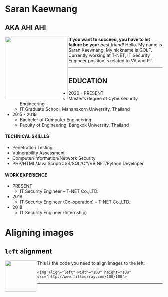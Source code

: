 #  Saran Kaewnang
##  AKA AHI AHI

<img align="left" width="200" height="200" src="https://scontent.fbkk4-2.fna.fbcdn.net/v/t1.0-9/121661586_3410281562359234_6025218595862481643_n.jpg?_nc_cat=108&ccb=2&_nc_sid=09cbfe&_nc_eui2=AeFVNJ5YAwmrAhvz1xQF1W1etSc9OlxeMdW1Jz06XF4x1epBHjTiGcSTohjEM_ekmO1dEtLfyrKqvhJZru5sAtQD&_nc_ohc=a2IOTCEFQTgAX9W9Cgj&_nc_ht=scontent.fbkk4-2.fna&oh=48fdfce9c8db7db89d7ff631a0942e7c&oe=5FE0BA48">

**If you want to succeed, you have to let failure be your** *best friend!*
Hello. My name is Saran Kaewnang. My nickname is GOLF. Currently working at T-NET, IT Security Engineer position is related to VA and PT.

---

## EDUCATION
- 2020 - PRESENT
  - Master’s degree of Cybersecurity Engineering
  - IT Graduate School, Mahanakorn University, Thailand
- 2015 - 2019
  - Bachelor of Computer Engineering
  - Faculty of Engineering, Bangkok University, Thailand

#### TECHNICAL SKILLLS
- Penetration Testing
- Vulnerability Assessment 
- Computer/Information/Network Security
- PHP/HTML/Java Script/CSS/SQL/C#/VB.NET/Python Developer

#### WORK EXPERIENCE
- PRESENT
  - IT Security Engineer – T-NET Co.,LTD.
- 2019
  - IT Security Engineer (Co-operation) – T-NET Co.,LTD.
- 2018
  - IT Security Engineer (Internship)

# Aligning images

## `left` alignment

<img align="left" width="100" height="100" src="http://www.fillmurray.com/100/100">

This is the code you need to align images to the left:
```
<img align="left" width="100" height="100" src="http://www.fillmurray.com/100/100">
```

---